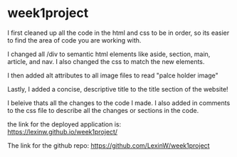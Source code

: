 # week1project

I first cleaned up all the code in the html and css to be in order, so its easier to find the area of code you are working with.

I changed all /div to semantic html elements like aside, section, main, article, and nav. I also changed the css to match the new elements.

I then added alt attributes to all image files to read "palce holder image"

Lastly, I added a concise, descriptive title to the title section of the website!

I beleive thats all the changes to the code I made. I also added in comments to the css file to describe all the changes or sections in the code. 

the link for the deployed application is: https://lexinw.github.io/week1project/

The link for the github repo: https://github.com/LexinW/week1project